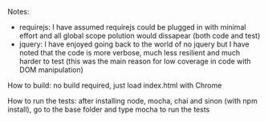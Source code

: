 Notes:
- requirejs: I have assumed requirejs could be plugged in with minimal effort and all global scope polution would dissapear (both code and test)
- jquery: I have enjoyed going back to the world of no jquery but I have noted that the code is more verbose, much less resilient and much harder to test (this was the main reason for low coverage in code with DOM manipulation)

How to build: no build required, just load index.html with Chrome

How to run the tests: after installing node, mocha, chai and sinon (with npm install), go to the base folder and type mocha to run the tests